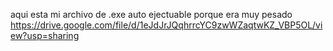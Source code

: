 aqui esta mi archivo de .exe auto ejectuable porque era muy pesado https://drive.google.com/file/d/1eJdJrJQqhrrcYC9zwWZaqtwKZ_VBP5OL/view?usp=sharing

